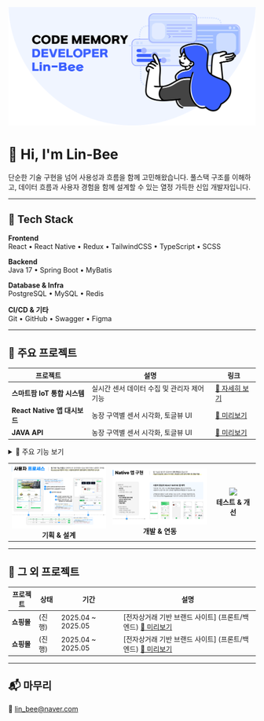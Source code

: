 ![배너](./assets/img-banner.png)

# 👋 Hi, I'm Lin-Bee

단순한 기술 구현을 넘어 사용성과 흐름을 함께 고민해왔습니다.
풀스택 구조를 이해하고, 데이터 흐름과 사용자 경험을 함께 설계할 수 있는
열정 가득한 신입 개발자입니다.

---

## 🧰 Tech Stack

**Frontend**  
React • React Native • Redux • TailwindCSS • TypeScript • SCSS

**Backend**  
Java 17 • Spring Boot • MyBatis

**Database & Infra**  
PostgreSQL • MySQL • Redis

**CI/CD & 기타**  
Git • GitHub • Swagger • Figma 

---

## 🚀 주요 프로젝트

| 프로젝트 | 설명 | 링크 |
|----------|------|------|
| **스마트팜 IoT 통합 시스템** | 실시간 센서 데이터 수집 및 관리자 제어 기능 | [🔗 자세히 보기](https://github.com/Lin-Bee/naeunminchocofarm_api_web) |
| **React Native 앱 대시보드** | 농장 구역별 센서 시각화, 토글뷰 UI | [🔗 미리보기](https://github.com/Lin-Bee/naeunminchocofarm_mobile) |
| **JAVA API** | 농장 구역별 센서 시각화, 토글뷰 UI | [🔗 미리보기](https://github.com/Lin-Bee/naeunminchocofarm_api) |
<details>
<summary>🧩 주요 기능 보기</summary>

<br>

### 사용자 기능 (USER)
- 🌡️ 구역별 센서 데이터 수집 (온도, 습도, 조도 등)
- 📊 센서 상태값 시각화 (이상 여부 강조 표시)
- 📂 구역별 센서 목록 토글 및 구분
- ⚙️ 제어기 설정 페이지 이동 (설정값 수정은 별도 페이지)
- 🧑‍💼 마이페이지 내 정보 수정 및 비밀번호 변경
- 📝 스마트팜 서비스 신청 기능  
  - 신청자 유형, 지역, 연락처, 상담 내용 등 입력  
  - 신청 후 상태는 '신청대기'로 고정 저장

### 관리자 기능 (ADMIN)
- 📥 서비스 신청 내역 목록 및 상세 보기  
  - 신청자 정보, 상태, 메모 확인  
  - 상태 변경(상담대기, 상담중, 상담완료 등)
- 🗂 신청 상세 수정 (상태 + 메모)
- 📈 구역별 센서 목록 및 최근 데이터 조회
- 🧭 관리자 페이지는 일반 사용자와 완전 분리

### 인증 및 보안
- 🔐 JWT 기반 로그인/인증 처리
- 🔄 로그인 상태 유지 및 토큰 만료 처리
- 🧾 권한별 메뉴 및 접근 제어  
  - `fammer`만 마이팜 접근 가능  
  - `admin`만 관리자페이지 접근 가능
- ☑️ 이메일 중복 확인 / 아이디 중복 확인

### UI/UX 및 기타
- 🧭 React + Redux 상태관리 구조 구성
- 🧩 routesLink 기반 자동 라우팅 및 메뉴 구성
- 📆 Dayjs 활용한 날짜 표시
- 🖼️ 스마트 대시보드형 UI 적용

</details>



<table>
  <tr>
    <td align="center"><img src="./assets/PROCESS1.png" width="200"/><br/><strong>기획 & 설계</strong></td>
    <td align="center"><img src="./assets/PROCESS2.png" width="200"/><br/><strong>개발 & 연동</strong></td>
    <td align="center"><img src="./assets/PROCESS3.png" width="200"/><br/><strong>테스트 & 개선</strong></td>
  </tr>
</table>

<!-- | **포트폴리오 사이트** | HTML 기반 반응형 자기소개 페이지 | [🔗 바로가기](https://lin-bee.github.io) | -->

---

## 📁 그 외 프로젝트

| 프로젝트 | 상태 | 기간 | 설명 |
|----------|------|------|------|
| **쇼핑몰** | (진행) | 2025.04 ~ 2025.05 | [전자상거래 기반 브랜드 사이트] (프론트/백엔드) [🔗 미리보기](https://github.com/Lin-Bee/greenclass/tree/main/workspace_react/book_shop) |
| **쇼핑몰** | (진행) | 2025.04 ~ 2025.05 | [전자상거래 기반 브랜드 사이트] (프론트/백엔드) [🔗 미리보기](https://github.com/Lin-Bee/greenclass/tree/main/workspace_react/book_shop) |

---

## 📬 마무리

📧 lin_bee@naver.com


